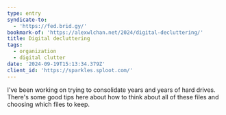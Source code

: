 ```yaml
---
type: entry
syndicate-to:
  - 'https://fed.brid.gy/'
bookmark-of: 'https://alexwlchan.net/2024/digital-decluttering/'
title: Digital decluttering
tags:
  - organization
  - digital clutter
date: '2024-09-19T15:13:34.379Z'
client_id: 'https://sparkles.sploot.com/'
---
```

I've been working on trying to consolidate years and years of hard drives. There's some good tips here about how to think about all of these files and choosing which files to keep.